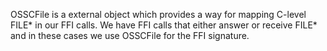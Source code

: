 OSSCFile is a external object which provides  a way for mapping C-level  FILE*  in our FFI calls. We have FFI calls that either answer or receive FILE*  and in these cases we use OSSCFile for the FFI signature. 